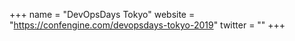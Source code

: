+++
name = "DevOpsDays Tokyo"
website = "https://confengine.com/devopsdays-tokyo-2019"
twitter = ""
+++